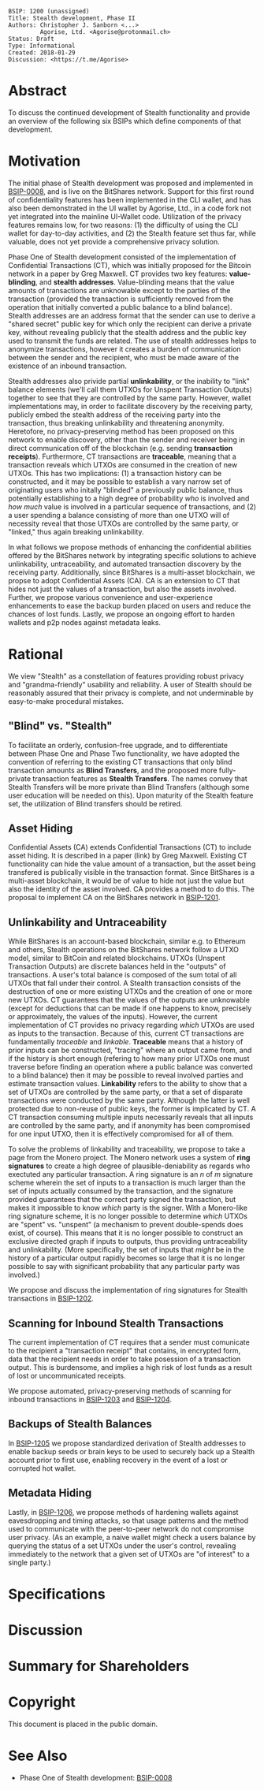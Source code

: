     BSIP: 1200 (unassigned)
    Title: Stealth development, Phase II
    Authors: Christopher J. Sanborn <...>
             Agorise, Ltd. <Agorise@protonmail.ch>
    Status: Draft
    Type: Informational
    Created: 2018-01-29
    Discussion: <https://t.me/Agorise>


# Abstract

To discuss the continued development of Stealth functionality and provide an overview of the following six BSIPs which define components of that development.
  
# Motivation

The initial phase of Stealth development was proposed and implemented in [BSIP-0008](bsip-0008.md), and is live on the BitShares network.  Support for this first round of confidentiality features has been implemented in the CLI wallet, and has also been demonstrated in the UI wallet by Agorise, Ltd., in a code fork not yet integrated into the mainline UI-Wallet code.  Utilization of the privacy features remains low, for two reasons: (1) the difficulty of using the CLI wallet for day-to-day activities, and (2) the Stealth feature set thus far, while valuable, does not yet provide a comprehensive privacy solution.

Phase One of Stealth development consisted of the implementation of Confidential Transactions (CT), which was initially proposed for the Bitcoin network in a paper by Greg Maxwell.  CT provides two key features: **value-blinding**, and **stealth addresses**.  Value-blinding means that the value amounts of transactions are unknowable except to the parties of the transaction (provided the transaction is sufficiently removed from the operation that initially converted a public balance to a blind balance).  Stealth addresses are an address format that the sender can use to derive a "shared secret" public key for which only the recipient can derive a private key, without revealing publicly that the stealth address and the public key used to transmit the funds are related.  The use of stealth addresses helps to anonymize transactions, however it creates a burden of communication between the sender and the recipient, who must be made aware of the existence of an inbound transaction.

Stealth addresses also privide partial **unlinkability**, or the inability to "link" balance elements (we'll call them UTXOs for Unspent Transaction Outputs) together to see that they are controlled by the same party. However, wallet implementations may, in order to facilitate discovery by the receiving party, publicly embed the stealth address of the receiving party into the transaction, thus breaking unlinkability and threatening anonymity.  Heretofore, no privacy-preserving method has been proposed on this network to enable discovery, other than the sender and receiver being in direct communication off of the blockchain (e.g. sending **transaction receipts**).  Furthermore, CT transactions are **traceable**, meaning that a transaction reveals which UTXOs are consumed in the creation of new UTXOs.  This has two implications: (1) a transaction history can be constructed, and it may be possible to establish a vary narrow set of originating users who initally "blinded" a previously public balance, thus potentially establishing to a high degree of probability *who* is involved and *how much* value is involved in a particular sequence of transactions, and (2) a user spending a balance consisting of more than one UTXO will of necessity reveal that those UTXOs are controlled by the same party, or "linked," thus again breaking unlinkability.
  
In what follows we propose methods of enhancing the confidential abilities offered by the BitShares network by integrating specific solutions to achieve unlinkability, untraceability, and automated transaction discovery by the receiving party.  Additionally, since BitShares is a multi-asset blockchain, we propse to adopt Confidential Assets (CA).  CA is an extension to CT that hides not just the values of a transaction, but also the assets involved.  Further, we propose various convenience and user-experience enhancements to ease the backup burden placed on users and reduce the chances of lost funds.  Lastly, we propose an ongoing effort to harden wallets and p2p nodes against metadata leaks. 
  
# Rational

We view "Stealth" as a constellation of features providing robust privacy and "grandma-friendly" usability and reliability.  A user of Stealth should be reasonably assured that their privacy is complete, and not underminable by easy-to-make procedural mistakes.

## "Blind" vs. "Stealth"

To facilitate an orderly, confusion-free upgrade, and to differentiate between Phase One and Phase Two functionality, we have adopted the convention of referring to the existing CT transactions that only blind transaction amounts as **Blind Transfers**, and the proposed more fully-private transaction features as **Stealth Transfers**.  The names convey that Stealth Transfers will be more private than Blind Transfers (although some user education will be needed on this).  Upon maturity of the Stealth feature set, the utilization of Blind transfers should be retired.

## Asset Hiding

Confidential Assets (CA) extends Confidential Transactions (CT) to include asset hiding.  It is described in a paper (link) by Greg Maxwell.  Existing CT functionality can hide the value amount of a transaction, but the asset being transfered is publically visible in the transaction format.  Since BitShares is a multi-asset blockchain, it would be of value to hide not just the value but also the identity of the asset involved.  CA provides a method to do this.  The proposal to implement CA on the BitShares network in [BSIP-1201](bsip-1201.md).

## Unlinkability and Untraceability

While BitShares is an account-based blockchain, similar e.g. to Ethereum and others, Stealth operations on the BitShares network follow a UTXO model, similar to BitCoin and related blockchains.  UTXOs (Unspent Transaction Outputs) are discrete balances held in the "outputs" of transactions.  A user's total balance is composed of the sum total of all UTXOs that fall under their control.  A Stealth transaction consists of the destruction of one or more existing UTXOs and the creation of one or more new UTXOs.  CT guarantees that the values of the outputs are unknowable (except for deductions that can be made if one happens to know, precisely or approximately, the values of the inputs).  However, the current implementation of CT provides no privacy regarding *which* UTXOs are used as inputs to the transaction.  Because of this, current CT transactions are fundamentally *traceable* and *linkable*.  **Traceable** means that a history of prior inputs can be constructed, "tracing" where an output came from, and if the history is short enough (refering to how many prior UTXOs one must traverse before finding an operation where a public balance was converted to a blind balance) then it may be possible to reveal involved parties and estimate transaction values.  **Linkability** refers to the ability to show that a set of UTXOs are controlled by the same party, or that a set of disparate transactions were conducted by the same party.  Although the latter is well protected due to non-reuse of public keys, the former is implicated by CT.  A CT transaction consuming multiple inputs necessarily reveals that all inputs are controlled by the same party, and if anonymity has been compromised for one input UTXO, then it is effectively compromised for all of them.

To solve the problems of linkability and traceability, we propose to take a page from the Monero project.  The Monero network uses a system of **ring signatures** to create a high degree of plausible-deniability as regards who exectuted any particular transaction.  A ring signature is an *n* of *m* signature scheme wherein the set of inputs to a transaction is much larger than the set of inputs actually consumed by the transaction, and the signature provided guarantees that the correct party signed the transaction, but makes it impossible to know *which* party is the signer.  With a Monero-like ring signature scheme, it is no longer possible to determine *which* UTXOs are "spent" vs. "unspent" (a mechanism to prevent double-spends does exist, of course).  This means that it is no longer possible to construct an exclusive directed graph if inputs to outputs, thus providing untraceability and unlinkability.  (More specifically, the set of inputs that *might* be in the history of a particular output rapidly becomes so large that it is no longer possible to say with significant probability that any particular party was involved.)

We propose and discuss the implementation of ring signatures for Stealth transactions in [BSIP-1202](bsip-1202.md).

## Scanning for Inbound Stealth Transactions

The current implementation of CT requires that a sender must comunicate to the recipient a "transaction receipt" that contains, in encrypted form, data that the recipient needs in order to take posession of a transaction output.  This is burdensome, and implies a high risk of lost funds as a result of lost or uncommunicated receipts.

We propose automated, privacy-preserving methods of scanning for inbound transactions in [BSIP-1203](bsip-1203.md) and [BSIP-1204](bsip-1204.md).

## Backups of Stealth Balances

In [BSIP-1205](bsip-1205.md) we propose standardized derivation of Stealth addresses to enable backup seeds or brain keys to be used to securely back up a Stealth account prior to first use, enabling recovery in the event of a lost or corrupted hot wallet.

## Metadata Hiding

Lastly, in [BSIP-1206](bsip-1206.md), we propose methods of hardening wallets against eavesdropping and timing attacks, so that usage patterns and the method used to communicate with the peer-to-peer network do not compromise user privacy.  (As an example, a naive wallet might check a users balance by querying the status of a set UTXOs under the user's control, revealing immediately to the network that a given set of UTXOs are "of interest" to a single party.)

# Specifications
# Discussion
# Summary for Shareholders
# Copyright

  This document is placed in the public domain.
  
# See Also

* Phase One of Stealth development: [BSIP-0008](bsip-0008.md)
